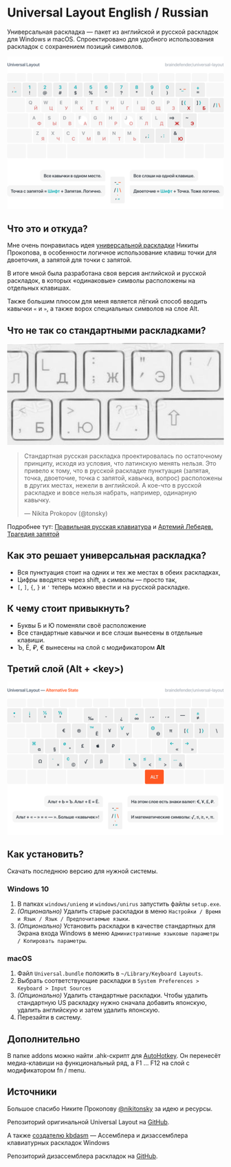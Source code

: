 
# Universal Layout English / Russian

Универсальная раскладка — пакет из английской и русской раскладок для Windows и macOS. Спроектировано для удобного использования раскладок с сохранением позиций символов.

![](./images/universal-layout-normal.png)

## Что это и откуда?

Мне очень понравилась идея [универсальной раскладки](https://tonsky.livejournal.com/318571.html) Никиты Прокопова, в особенности логичное использование клавиш точки для двоеточия, а запятой для точки с запятой. 

В итоге мной была разработана своя версия английской и русской раскладок, в которых «одинаковые» символы расположены на отдельных клавишах.

Также большим плюсом для меня является лёгкий способ вводить кавычки `«` и `»`, а также ворох специальных символов на слое Alt.

## Что не так со стандартными раскладками?

![](./images/Chaos.png)

> Стандартная русская раскладка проектировалась по остаточному принципу, исходя из условия, что латинскую менять нельзя. Это привело к тому, что в русской раскладке пунктуация (запятая, точка, двоеточие, точка с запятой, кавычка, вопрос) расположены в других местах, нежели в английской. А кое-что в русской раскладке и вовсе нельзя набрать, например, одинарную кавычку.
>
> — Nikita Prokopov (@tonsky)

Подробнее тут: [Правильная русская клавиатура](https://tonsky.livejournal.com/318571.html) и [Артемий Лебедев. Трагедия запятой](https://www.artlebedev.ru/kovodstvo/sections/105/)

## Как это решает универсальная раскладка?

- Вся пунктуация стоит на одних и тех же местах в обеих раскладках,
- Цифры вводятся через shift, а символы — просто так,
- `[`, `]`, `{`, `}` и `'` теперь можно ввести и на русской раскладке.

## К чему стоит привыкнуть?

- Буквы Б и Ю поменяли своё расположение
- Все стандартные кавычки и все слэши вынесены в отдельные клавиши.
- Ъ, Ё, ₽, € вынесены на слой с модификатором **Alt**

## Третий слой (Alt + \<key\>)

![](./images/universal-layout-alt.png)

## Как установить?

Скачать последнюю версию для нужной системы.

### Windows 10

1. В папках `windows/unieng` и `windows/unirus` запустить файлы `setup.exe`.
2. _(Опционально)_ Удалить старые раскладки в меню `Настройки / Время и Язык / Язык / Предпочитаемые языки`.
3. _(Опционально)_ Установить раскладки в качестве стандартных для Экрана входа Windows в меню `Административные языковые параметры / Копировать параметры`.

### macOS

1. Файл `Universal.bundle` положить в `~/Library/Keyboard Layouts`.
2. Выбрать соответствующие раскладки в `System Preferences > Keyboard > Input Sources`
3. _(Опционально)_ Удалить стандартные раскладки. Чтобы удалить стандартную US раскладку нужно сначала добавить японскую, удалить английскую и затем удалить японскую.
4. Перезайти в систему.

## Дополнительно

В папке addons можно найти .ahk-скрипт для [AutoHotkey](https://www.autohotkey.com). Он перенесёт медиа-клавиши на функциональный ряд, а F1 … F12 на слой с модификатором fn / menu.

## Источники

Большое спасибо Никите Прокопову [@nikitonsky](https://twitter.com/nikitonsky) за идею и ресурсы.

Репозиторий оригинальной Universal Layout на [GitHub](https://github.com/tonsky/Universal-Layout/).

А также [создателю kbdasm](https://habr.com/ru/post/301882/) — Ассемблера и дизассемблера клавиатурных раскладок Windows

Репозиторий дизассемблера раскладок на [GitHub](https://github.com/grompe/kbdasm).

